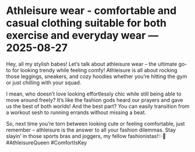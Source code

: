 # Athleisure wear - comfortable and casual clothing suitable for both exercise and everyday wear — 2025-08-27

Hey, all my stylish babes! Let’s talk about athleisure wear – the ultimate go-to for looking trendy while feeling comfy! Athleisure is all about rocking those leggings, sneakers, and cozy hoodies whether you’re hitting the gym or just chilling with your squad.

I mean, who doesn’t love looking effortlessly chic while still being able to move around freely? It’s like the fashion gods heard our prayers and gave us the best of both worlds! And the best part? You can easily transition from a workout sesh to running errands without missing a beat.

So, next time you’re torn between looking cute or feeling comfortable, just remember – athleisure is the answer to all your fashion dilemmas. Stay slayin’ in those sports bras and joggers, my fellow fashionistas!✨👟 #AthleisureQueen #ComfortIsKey